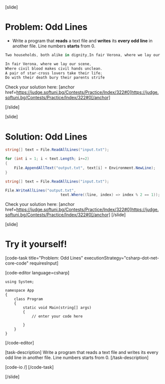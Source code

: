 [slide]
# Problem: Odd Lines
- Write a program that **reads** a text file and **writes** its **every odd line** in another file. Line numbers **starts** from 0.



```csharp
Two households, both alike in dignity,In fair Verona, where we lay our scene,From ancient grudge break to new mutiny, Where civil blood makes civil hands unclean.From forth the fatal loins of these two foes A pair of star-cross lovers take their life; Whose misadventured piteous overthrows Do with their death bury their parents strife.

```
```csharp
In fair Verona, where we lay our scene,
Where civil blood makes civil hands unclean.
A pair of star-cross lovers take their life;
Do with their death bury their parents strife
```
Check your solution here:
[anchor href=https://judge.softuni.bg/Contests/Practice/Index/322#0]https://judge.softuni.bg/Contests/Practice/Index/322#0[/anchor]

[/slide]

[slide]
# Solution: Odd Lines
```csharp
string[] text = File.ReadAllLines("input.txt");

for (int i = 1; i < text.Length; i+=2)
{
    File.AppendAllText("output.txt", text[i] + Environment.NewLine);
}
```
```csharp
string[] text = File.ReadAllLines("input.txt");

File.WriteAllLines("output.txt", 
                         text.Where((line, index) => index % 2 == 1));
```
Check your solution here:
[anchor href=https://judge.softuni.bg/Contests/Practice/Index/322#0]https://judge.softuni.bg/Contests/Practice/Index/322#0[/anchor]
[/slide]

[slide]
# Try it yourself!

[code-task title="Problem: Odd Lines" executionStrategy="csharp-dot-net-core-code" requiresInput]

[code-editor language=csharp]
```
using System;

namespace App
{
    class Program
    {
        static void Main(string[] args)
        {
		    // enter your code here
		    
		}
	}
}
```
[/code-editor]

[task-description]
Write a program that reads a text file and writes its every odd line in another file. Line numbers starts from 0. 
[/task-description]

[code-io /]
[/code-task]


[/slide]



